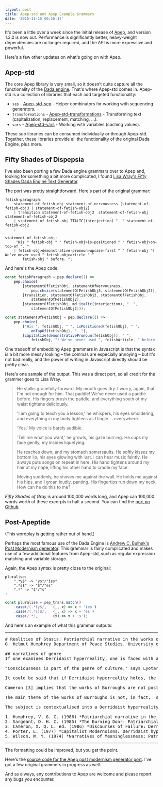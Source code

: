 ```yaml
---
layout: post
title: Apep-std and Apep Example Grammars
date: '2015-11-15 00:56:17'
---
```

It's been a little over a week since the initial release of [Apep][], and version 1.3.0 is now out. Performance is significantly better, heavy-weight dependencies are no longer required, and the API is more expressive and powerful.

Here's a few other updates on what's going on with Apep.

## Apep-std
The core Apep library is very small, so it doesn't quite capture all the functionality of the [Dada engine][dada]. That's where Apep-std comes in. Apep-std is a collection of libraries that each add targeted functionality:

* `sep` - [Apep-std-sep](https://github.com/mattbierner/apep-std-sep) - Helper combinators for working with sequencing generators.
* `transformations` - [Apep-std-transformations](https://github.com/mattbierner/apep-std-transformations) - Transforming text (capitalization, replacement, matching, ...).
* `vars` - [Apep-std-vars](https://github.com/mattbierner/apep-std-vars) - Working with variables (caching values).

These sub libraries can be consumed individually or through Apep-std. Together, these libraries provide all the functionality of the original Dada Engine, plus more.

## Fifty Shades of Dispepsia
I've also been porting a few Dada engine grammars over to Apep and, looking for something a bit more complicated, I found [Lisa Wray's Fifty Shades Dada Engine Text Generator](https://github.com/lisawray/fiftyshades).

The port was pretty straightforward. Here's part of the original grammar:

```
fetish-paragraph: 
	statement-of-fetish-obj statement-of-nervousness [statement-of-fetish-obj3 | statement-of-fetish-obj2]
	| transition statement-of-fetish-obj3  statement-of-fetish-obj statement-of-fetish-obj2
	| statement-of-fetish-obj ITALIC(interjection) ". " statement-of-fetish-obj2 
	;

statement-of-fetish-obj:
	 "His " fetish-obj " " fetish-obj>is-positioned " " fetish-obj>on-top-of ". " 
	| fetish-obj>demonstrative-pronoun>upcase-first " " fetish-obj "! We've never used " fetish-obj>article " " 	
		fetish-obj " before. ";
```

And here's the Apep code:

```js
const fetishParagraph = pep.declare(() =>
    pep.choice(
        [statementOfFetishObj, statementOfNervousness,
            pep.choice(statementOfFetishObj3, statementOfFetishObj2)],
        [transition, statementOfFetishObj3, statementOfFetishObj,
            statementOfFetishObj2],
	    [statementOfFetishObj, md.italic(interjection), ". ",
	        statementOfFetishObj2]));

const statementOfFetishObj = pep.declare(() =>
    pep.choice(
	    ["His ", fetishObj, " ", isPositioned(fetishObj), " ",
	        onTopOf(fetishObj), ". "],
	    [capitalize(demonstrativePronoun(fetishObj)), " ",
	        fetishObj, "! We've never used ", fetishArticle, " before. "]));
```

One tradeoff of embedding Apep grammars in Javascript is that the syntax is a bit more messy looking – the commas are especially annoying – but it's not bad really, and the power of writing in Javascript directly should be pretty clear.

Here's one sample of the output. This was a direct port, so all credit for the grammer goes to Lisa Wray.

> He stalks gracefully forward. My mouth goes dry. I worry, again, that I'm not enough for him. That paddle! We've never used a paddle before. His fingers brush the paddle, and everything south of my waist tightens deliciously. 
>
> 'I am going to teach you a lesson,' he whispers, his eyes smoldering, and everything in my body tightens as I tingle ... everywhere. 
>
> 'Yes.' My voice is barely audible. 
>
> 'Tell me what you want,' he growls, his gaze burning. He cups my face gently, my insides liquefying. 
>
> He reaches down, and my stomach somersaults. He softly kisses my bottom lip, his eyes glowing with lust. I can hear music faintly. He always puts songs on repeat in here. His hand tightens around my hair at my nape, lifting his other hand to cradle my face. 
>
> Moving suddenly, he shoves me against the wall. He holds me against his hips, and I groan loudly, panting. His fingertips run down my neck. How can he do this to me?

*Fifty Shades of Gray* is around 100,000 words long, and Apep can 100,000 words worth of these excerpts in half a second. You can find the [port on Github](https://github.com/mattbierner/fifty-shades-of-dyspepsia/).


## Post-Apeptide
(This wordplay is getting rather out of hand.)

Perhaps the most famous use of the Dada Engine is [Andrew C. Bulhak's Post Modernism generator](http://www.elsewhere.org/pomo/). This grammar is fairly complicated and makes use of a few additional features from Apep-std, such as regular expression matching and variable storage.

Again, the Apep syntax is pretty close to the original:
 
```
pluralise:
	".*y$" -> "y$"/"ies"
	".*s$" -> "$"/"es"
	".*" -> "$"/"s"
;
```
 
```js
const pluralise = pep_trans.match()
    .case(/(.*)y$/,   (_, x) => x + 'ies')
    .case(/(.*s)$/,   (_, x) => x + 'es')
    .case(/.*/,       (x) => x + 's');
```

And here's an example of what this grammar outputs:

------

<pre>
# Realities of Stasis: Patriarchial narrative in the works of Burroughs
G. Helmut Humphrey Department of Peace Studies, University of Illinois

## narratives of genre
If one examines Derridaist hyperreality, one is faced with a choice: either accept capitalist sublimation or conclude that expression comes from the collective unconscious, but only if neocapitalist semanticism is valid; otherwise, we can assume that the significance of the reader is social comment, but only if Derridaist hyperreality is valid; if that is not the case, we can assume that art may be used to marginalize minorities, but only if art is interchangeable with truth. Debord suggests the use of Derridaist hyperreality to analyse sexual identity. An abundance of narratives concerning Derridaist hyperreality may be discovered. 

"Consciousness is part of the genre of culture," says Lyotard; however, according to Humphrey [1] , it is not so much society that is part of the absurdity of art, but rather the paradigm, and eventually the collapse, of society. Therefore, Derrida uses the term 'Derridaist hyperreality' to denote not, in fact,  deappropriation, but neotheory. Thus, the subject is contextualised into a patriarchial narrative that includes sexuality as a paradox. The subject is contextualised into a Derridaist hyperreality that includes sexuality as a totality. Thus, the primary theme of Sargeant's [2] essay on poststructural prepatriarchial theory is a postconstructivist whole. However, Lyotard's model of patriarchial narrative holds that the task of the participant is deconstruction, given that consciousness is distinct from art. If postcapitalist theory holds, we have to choose between textual desituationism and Derridaist hyperreality. However, Baudrillard uses the term 'Foucaultist 'powerful communication'' to denote a self-falsifying whole. In The Ticket that Exploded, Burroughs affirms Derridaist hyperreality; in The Soft Machine, however,  Burroughs affirms Derridaist hyperreality. 

It could be said that if Derridaist hyperreality holds, the works of Burroughs are empowering. 

Cameron [3] implies that the works of Burroughs are not postmodern. 

The main theme of the works of Burroughs is not, in fact,  semioticism, but postnarrative. A number of theories concerning textual capitalist theory exist. The main theme of Porter's [4] analysis of patriarchial narrative is not situationism, as Lyotard would have it, but subnarrative. The subject is contextualised into a patriarchial narrative that includes sexuality as a totality. The subject is contextualised into a conceptual narrative that includes consciousness as a totality. In a sense, Wilson [5] suggests that we have to choose between Derridaist hyperreality and Derridaist hyperreality. However, if subtextual constructivism holds, we have to choose between Derridaist hyperreality and Derridaist hyperreality. 

The subject is contextualised into a Derridaist hyperreality that includes narrativity as a totality. Sontag's analysis of patriarchial narrative holds that consciousness is used to disempower the underprivileged. The premise of patriarchial narrative implies that society, surprisingly, has intrinsic meaning. 

1. Humphrey, V. G. C. (1986) *Patriarchial narrative in the works of Fellini.* Oxford University Press
2. Sargeant, D. H. C. (1985) *The Burning Door: Patriarchial narrative in the works of Burroughs.* Yale University Press
3. Cameron, X. Q. L. ed. (1986) *Discourses of Failure: Derridaist hyperreality, Baudrillardist reading and patriarchial narrative.* Cambridge University Press
4. Porter, L. (1977) *Capitalist Modernsisms: Derridaist hyperreality and patriarchial narrative.* Harvard University Press
5. Wilson, W. Y. (1974) *Narratives of Meaninglessness: Patriarchial narrative in the works of Burroughs.* Loompanics
</pre>

------

The formatting could be improved, but you get the point.

Here's the [source code for the Apep post modernism generator port](https://github.com/mattbierner/post-apeptide). I've got a few original grammers in progress as well.

And as always, any contributions to Apep are welcome and please report any bugs you encounter.


[dada]: http://dev.null.org/dadaengine/
[apep]: https://github.com/mattbierner/apep
[apep-std]: https://github.com/mattbierner/apep-std